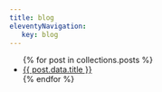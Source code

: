 ```yaml
---
title: blog 
eleventyNavigation:
   key: blog
---
```






<ul>
    {% for post in collections.posts %}
    <li><a href="{{ post.url }}">{{ post.data.title }}</a></li>
    {% endfor %}
    </ul>